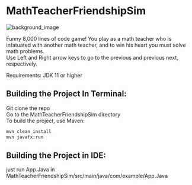 ﻿# MathTeacherFriendshipSim
 ![background_image](https://github.com/user-attachments/assets/72458ebe-31d5-4042-beec-36c54278dd3a)


Funny 8,000 lines of code game! You play as a math teacher who is infatuated with another math teacher, and to win his heart you must solve math problems.  <br/>
Use Left and Right arrow keys to go to the previous and previous next, respectively.

Requirements: JDK 11 or higher



## Building the Project In Terminal:
Git clone the repo <br/>
Go to the MathTeacherFriendshipSim directory  <br/>
To build the project, use Maven:
```bash
mvn clean install
mvn javafx:run
```

## Building the Project in IDE: 
just run App.Java in MathTeacherFriendshipSim/src/main/java/com/example/App.Java




